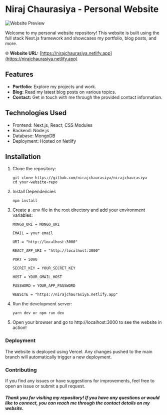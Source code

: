 # Niraj Chaurasiya - Personal Website

![Website Preview](https://nirajchaurasiya.netlify.app/assests/mywebsite.png)

Welcome to my personal website repository! This website is built using the full stack Next.js framework and showcases my portfolio, blog posts, and more.

🌐 **Website URL:** [https://nirajchaurasiya.netlify.app](https://nirajchaurasiya.netlify.app)

## Features

- **Portfolio:** Explore my projects and work.
- **Blog:** Read my latest blog posts on various topics.
- **Contact:** Get in touch with me through the provided contact information.

## Technologies Used

- Frontend: Next.js, React, CSS Modules
- Backend: Node.js
- Database: MongoDB
- Deployment: Hosted on Netlify

## Installation

1. Clone the repository:

   ```
   git clone https://github.com/nirajchaurasiya/nirajchaurasiya
   cd your-website-repo
   ```

2. Install Dependencies
   ```
   npm install
   ```
3. Create a .env file in the root directory and add your environment variables:

   ```
   MONGO_URI = MONGO_URI

   EMAIL = your email

   URI = "http://localhost:3000"

   REACT_APP_URI = "http://localhost:3000"

   PORT = 5000

   SECRET_KEY = YOUR_SECRET_KEY

   HOST = YOUR_GMAIL_HOST

   PASSWORD = YOUR_APP_PASSWORD

   WEBSITE = "https://nirajchaurasiya.netlify.app"
   ```

4. Run the development server:

   ```
   yarn dev or npm run dev
   ```

5. Open your browser and go to http://localhost:3000 to see the website in action!

### Deployment

The website is deployed using Vercel. Any changes pushed to the main branch will automatically trigger a new deployment.

### Contributing

If you find any issues or have suggestions for improvements, feel free to open an issue or submit a pull request.

##### Thank you for visiting my repository! If you have any questions or would like to connect, you can reach me through the contact details on my website.
